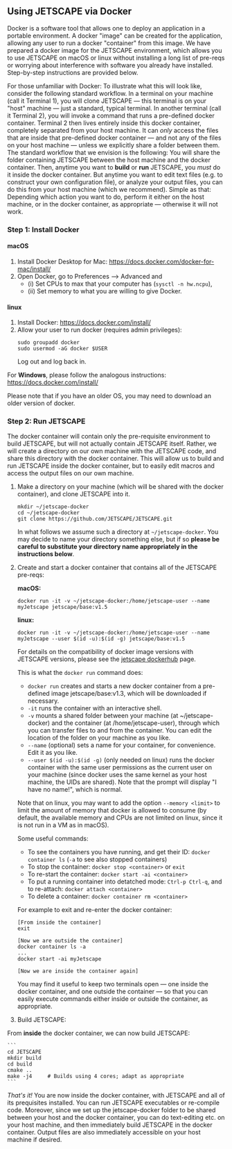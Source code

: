 ## Using JETSCAPE via Docker

Docker is a software tool that allows one to deploy an application in a portable environment. 
A docker "image" can be created for the application, allowing any user to run a docker "container" from this image.
We have prepared a docker image for the JETSCAPE environment, which allows you to use JETSCAPE on macOS or linux without
installing a long list of pre-reqs or worrying about interference with software you already have installed. Step-by-step instructions are provided below. 

For those unfamiliar with Docker: To illustrate what this will look like, consider the following standard workflow. 
In a terminal on your machine (call it Terminal 1), you will clone JETSCAPE &mdash; this terminal is on your "host" machine &mdash; 
just a standard, typical terminal. In another terminal (call it Terminal 2), you will invoke a command that runs a pre-defined docker container. 
Terminal 2 then lives entirely inside this docker container, completely separated from your host machine. It can *only* access the files that 
are inside that pre-defined docker container &mdash; and not any of the files on your host machine &mdash; unless we explicitly share a 
folder between them. The standard workflow that we envision is the following: You will share the folder containing JETSCAPE between the 
host machine and the docker container. Then, anytime you want to **build** or **run** JETSCAPE, you *must* do it inside the docker container. 
But anytime you want to edit text files (e.g. to construct your own configuration file), or analyze your output files, you can do this from your 
host machine (which we recommend). Simple as that: Depending which action you want to do, perform it either on the host machine, 
or in the docker container, as appropriate &mdash; otherwise it will not work.

### Step 1: Install Docker

#### macOS

1. Install Docker Desktop for Mac: https://docs.docker.com/docker-for-mac/install/
2. Open Docker, go to Preferences --> Advanced and 
    - (i) Set CPUs to max that your computer has (`sysctl -n hw.ncpu`),
    - (ii) Set memory to what you are willing to give Docker.

#### linux

1. Install Docker: https://docs.docker.com/install/
2. Allow your user to run docker (requires admin privileges): 
    ```
    sudo groupadd docker
    sudo usermod -aG docker $USER
    ```
    Log out and log back in.
    
For **Windows**, please follow the analogous instructions: https://docs.docker.com/install/

Please note that if you have an older OS, you may need to download an older version of docker.

### Step 2: Run JETSCAPE

The docker container will contain only the pre-requisite environment to build JETSCAPE, but will not actually contain JETSCAPE itself. Rather, we will create a directory on our own machine with the JETSCAPE code, and share this directory with the docker container. This will allow us to build and run JETSCAPE inside the docker container, but to easily edit macros and access the output files on our own machine. 

1. Make a directory on your machine (which will be shared with the docker container), and clone JETSCAPE into it. 
    ```
    mkdir ~/jetscape-docker
    cd ~/jetscape-docker
    git clone https://github.com/JETSCAPE/JETSCAPE.git
    ```
    
    In what follows we assume such a directory at `~/jetscape-docker`. You may decide to name your directory something else,
    but if so **please be careful to substitute your directory name appropriately in the instructions below**.

2. Create and start a docker container that contains all of the JETSCAPE pre-reqs: 

    **macOS:**
    ```
    docker run -it -v ~/jetscape-docker:/home/jetscape-user --name myJetscape jetscape/base:v1.5
   ```

    **linux:**
    ```
    docker run -it -v ~/jetscape-docker:/home/jetscape-user --name myJetscape --user $(id -u):$(id -g) jetscape/base:v1.5
    ```
    
    For details on the compatibility of docker image versions with JETSCAPE versions, please see the [jetscape dockerhub](https://hub.docker.com/r/jetscape/base) page.

    This is what the `docker run` command does:
    - `docker run` creates and starts a new docker container from a pre-defined image jetscape/base:v1.3, which will be downloaded if necessary.
    - `-it` runs the container with an interactive shell.
    - `-v` mounts a shared folder between your machine (at ~/jetscape-docker) and the container (at /home/jetscape-user), through which you can transfer files to and from the container. You can edit the location of the folder on your machine as you like.
    - `--name` (optional) sets a name for your container, for convenience. Edit it as you like.
    - `--user $(id -u):$(id -g)` (only needed on linux) runs the docker container with the same user permissions as the current user on your machine (since docker uses the same kernel as your host machine, the UIDs are shared). Note that the prompt will display "I have no name!", which is normal.
    
    Note that on linux, you may want to add the option `--memory <limit>` to limit the amount of memory that docker is allowed to 
    consume (by default, the available memory and CPUs are not limited on linux, since it is not run in a VM as in macOS).
    
    Some useful commands:
    - To see the containers you have running, and get their ID: `docker container ls` (`-a` to see also stopped containers)
    - To stop the container: `docker stop <container>` or `exit`
    - To re-start the container: `docker start -ai <container>`
    - To put a running container into detatched mode: `Ctrl-p Ctrl-q`, and to re-attach: `docker attach <container>` 
    - To delete a container: `docker container rm <container>`
    
    For example to exit and re-enter the docker container:
    ```
    [From inside the container]
    exit

    [Now we are outside the container]
    docker container ls -a
    ...
    docker start -ai myJetscape

    [Now we are inside the container again]
    ```

    You may find it useful to keep two terminals open — one inside the docker container, and one outside the container —
    so that you can easily execute commands either inside or outside the container, as appropriate.

3. Build JETSCAPE:

From **inside** the docker container, we can now build JETSCAPE:

    ```
    cd JETSCAPE
    mkdir build
    cd build
    cmake ..
    make -j4     # Builds using 4 cores; adapt as appropriate
    ```

*That's it!* You are now inside the docker container, with JETSCAPE and all of its prequisites installed. 
You can run JETSCAPE executables or re-compile code. Moreover, since we set up the jetscape-docker folder to be shared between your 
host and the docker container, you can do text-editing etc. on your host machine, and then immediately build JETSCAPE in the docker container. 
Output files are also immediately accessible on your host machine if desired.
